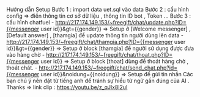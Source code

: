 ﻿Hướng dẫn Setup
Bước 1 : import data uet.sql vào data
Bước 2 : cấu hình config => điền thông tin cơ sở dữ liệu , thông tin ID bot , Token ...
Bước 3 : cấu hình chatfuel
       - http://217.174.149.153/~freegift/chat/update.php?ID={{messenger user id}}&gt={{gender}} => Setup ở [Welcome messenger] , [Default answer] , [thamgia] để update thông tin người dùng lên data
	   - http://217.174.149.153/~freegift/chat/thamgia.php?ID={{messenger user id}}&gt={{gender}} => Setup ở block [thamgia] để người sử dụng được đưa vào hàng chờ
	   - http://217.174.149.153/~freegift/chat/thoat.php?ID={{messenger user id}} => Setup ở block [thoat] dùng để thoát hàng chờ , thoát chát.
	   - http://217.174.149.153/~freegift/chat/send_chat.php?id={{messenger user id}}&noidung={{noidung}} => Setup để gửi tin nhắn
	   Các bạn chú ý nên đặt từ tiếng anh để tránh sự hiểu từ ngữ gần đúng của AI . Thanks
=> link clip : 	https://youtu.be/z_qJlx8l2uI